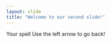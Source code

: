 ```yaml
---
layout: slide
title: "Welcome to our second slide!"
---
```

Your spell
Use the left arrow to go back!
